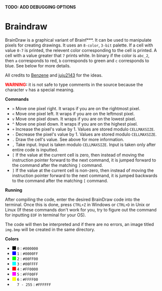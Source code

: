 **TODO: ADD DEBUGGING OPTIONS**

# Braindraw

BrainDraw is a graphical variant of Brainf***. It can be used to manipulate pixels for creating drawings. It uses an `8-color`, `3-bit` palette. If a cell with value `0-7` is printed, the relevent color corresponding to the cell is printed. A cell with a value greater that `7` prints white. In binary if the color is `abc_2`, then `a` corresponds to red, `b` corresponds to green and `c` corresponds to blue. See below for more details.

All credits to [Benzene](https://codegolf.stackexchange.com/a/136986/31561) and [juju2143](https://esolangs.org/wiki/User:Juju2143) for the ideas.

**<span style="color:red">WARNING</span>:** it is not safe to type comments in the source because the character `v` has a special meaning.

**Commands**
* `>` Move one pixel right. It wraps if you are on the rightmost pixel.
* `<` Move one pixel left. It wraps if you are on the leftmost pixel.
* `v` Move one pixel down. It wraps if you are on the lowest pixel.
* `^` Move one pixel down. It wraps if you are on the highest pixel.
* `+` Increase the pixel's value by 1. Values are stored modulo `CELLMAXSIZE`.
* `-` Decrease the pixel's value by 1. Values are stored modulo `CELLMAXSIZE`.
* `.` Draw the cell's value. See above for more information.
* `,` Take input. Input is taken modulo `CELLMAXSIZE`. Input is taken only after entire code is inputted.
* `[` If the value at the current cell is zero, then instead of moving the instruction pointer forward to the next command, it is jumped forward to the command after the matching `]` command.
* `]` If the value at the current cell is non-zero, then instead of moving the instruction pointer forward to the next command, it is jumped backwards to the command after the matching `[` command.

**Running**

After compiling the code, enter the desired BrainDraw code into the terminal. Once this is done, press `CTRL+Z` in Windows or `CTRL+D` in Unix or Linux (If these commands don't work for you, try to figure out the command for inputting `EOF` in terminal for your OS).

The code will then be interpreted and if there are no errors, an image titled `img.bmp` will be created in the same directory.

**Colors**
* ![0](https://raw.githubusercontent.com/cyc-func/Braindraw/master/Colors/0.jpg) `0` : `#000000`
* ![1](https://raw.githubusercontent.com/cyc-func/Braindraw/master/Colors/1.jpg) `1` : `#0000FF`
* ![2](https://raw.githubusercontent.com/cyc-func/Braindraw/master/Colors/2.jpg) `2` : `#00FF00`
* ![3](https://raw.githubusercontent.com/cyc-func/Braindraw/master/Colors/3.jpg) `3` : `#00FFFF`
* ![4](https://raw.githubusercontent.com/cyc-func/Braindraw/master/Colors/4.jpg) `4` : `#FF0000`
* ![5](https://raw.githubusercontent.com/cyc-func/Braindraw/master/Colors/5.jpg) `5` : `#FF00FF`
* ![6](https://raw.githubusercontent.com/cyc-func/Braindraw/master/Colors/6.jpg) `6` : `#FFFF00`
* ![7](https://raw.githubusercontent.com/cyc-func/Braindraw/master/Colors/7.jpg) `7 - 255` : `#FFFFFF`
